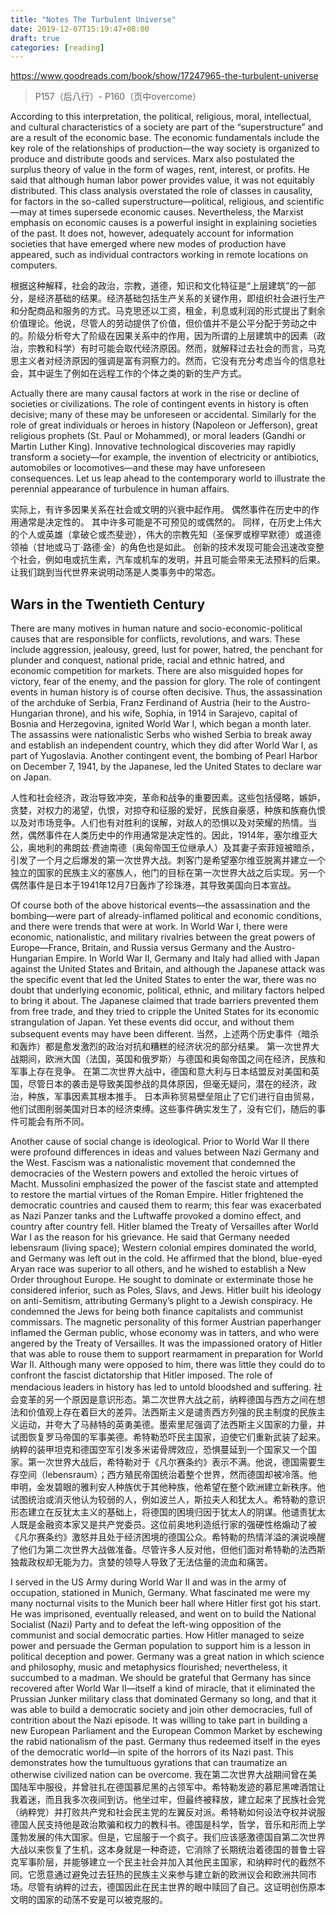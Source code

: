 ```yaml
---
title: "Notes The Turbulent Universe"
date: 2019-12-07T15:19:47+08:00
draft: true
categories: [reading]
---
```

https://www.goodreads.com/book/show/17247965-the-turbulent-universe

> P157（后八行）- P160（页中overcome）

According to this interpretation, the political, religious, moral, intellectual, and cultural characteristics of a society are part of the “superstructure” and are a result of the economic base. The economic fundamentals include the key role of the relationships of production—the way society is organized to produce and distribute goods and services. Marx also postulated the surplus theory of value in the form of wages, rent, interest, or profits. He said that although human labor power provides value, it was not equitably distributed. This class analysis overstated the role of classes in causality, for factors in the so-called superstructure—political, religious, and scientific—may at times supersede economic causes. Nevertheless, the Marxist emphasis on economic causes is a powerful insight in explaining societies of the past. It does not, however, adequately account for information societies that have emerged where new modes of production have appeared, such as individual contractors working in remote locations on computers.

根据这种解释，社会的政治，宗教，道德，知识和文化特征是“上层建筑”的一部分，是经济基础的结果。经济基础包括生产关系的关键作用，即组织社会进行生产和分配商品和服务的方式。马克思还以工资，租金，利息或利润的形式提出了剩余价值理论。他说，尽管人的劳动提供了价值，但价值并不是公平分配于劳动之中的。阶级分析夸大了阶级在因果关系中的作用，因为所谓的上层建筑中的因素（政治，宗教和科学）有时可能会取代经济原因。然而，就解释过去社会的而言，马克思主义者对经济原因的强调是富有洞察力的。然而，它没有充分考虑当今的信息社会，其中诞生了例如在远程工作的个体之类的新的生产方式。

Actually there are many causal factors at work in the rise or decline of societies or civilizations. The role of contingent events in history is often decisive; many of these may be unforeseen or accidental. Similarly for the role of great individuals or heroes in history (Napoleon or Jefferson), great religious prophets (St. Paul or Mohammed), or moral leaders (Gandhi or Martin Luther King). Innovative technological discoveries may rapidly transform a society—for example, the invention of electricity or antibiotics, automobiles or locomotives—and these may have unforeseen consequences. Let us leap ahead to the contemporary world to illustrate the perennial appearance of turbulence in human affairs.

实际上，有许多因果关系在社会或文明的兴衰中起作用。 偶然事件在历史中的作用通常是决定性的。 其中许多可能是不可预见的或偶然的。 同样，在历史上伟大的个人或英雄（拿破仑或杰斐逊），伟大的宗教先知（圣保罗或穆罕默德）或道德领袖（甘地或马丁·路德·金）的角色也是如此。 创新的技术发现可能会迅速改变整个社会，例如电或抗生素，汽车或机车的发明，并且可能会带来无法预料的后果。 让我们跳到当代世界来说明动荡是人类事务中的常态。


## Wars in the Twentieth Century
There are many motives in human nature and socio-economic-political causes that are responsible for conflicts, revolutions, and wars. These include aggression, jealousy, greed, lust for power, hatred, the penchant for plunder and conquest, national pride, racial and ethnic hatred, and economic competition for markets. There are also misguided hopes for victory, fear of the enemy, and the passion for glory. The role of contingent events in human history is of course often decisive. Thus, the assassination of the archduke of Serbia, Franz Ferdinand of Austria (heir to the Austro-Hungarian throne), and his wife, Sophia, in 1914 in Sarajevo, capital of Bosnia and Herzegovina, ignited World War I, which began a month later. The assassins were nationalistic Serbs who wished Serbia to break away and establish an independent country, which they did after World War I, as part of Yugoslavia. Another contingent event, the bombing of Pearl Harbor on December 7, 1941, by the Japanese, led the United States to declare war on Japan.

人性和社会经济，政治导致冲突，革命和战争的重要因素。这些包括侵略，嫉妒，贪婪，对权力的渴望，仇恨，对掠夺和征服的爱好，民族自豪感，种族和族裔仇恨以及对市场竞争。人们也有对胜利的误解，对敌人的恐惧以及对荣耀的热情。当然，偶然事件在人类历史中的作用通常是决定性的。因此，1914年，塞尔维亚大公，奥地利的弗朗兹·费迪南德（奥匈帝国王位继承人）及其妻子索菲娅被暗杀，引发了一个月之后爆发的第一次世界大战。刺客门是希望塞尔维亚脱离并建立一个独立的国家的民族主义的塞族人，他门的目标在第一次世界大战之后实现。另一个偶然事件是日本于1941年12月7日轰炸了珍珠港，其导致美国向日本宣战。

Of course both of the above historical events—the assassination and the bombing—were part of already-inflamed political and economic conditions, and there were trends that were at work. In World War I, there were economic, nationalistic, and military rivalries between the great powers of Europe—France, Britain, and Russia versus Germany and the Austro-Hungarian Empire. In World War II, Germany and Italy had allied with Japan against the United States and Britain, and although the Japanese attack was the specific event that led the United States to enter the war, there was no doubt that underlying economic, political, ethnic, and military factors helped to bring it about. The Japanese claimed that trade barriers prevented them from free trade, and they tried to cripple the United States for its economic strangulation of Japan. Yet these events did occur, and without them subsequent events may have been different.
当然，上述两个历史事件（暗杀和轰炸）都是愈发激烈的政治对抗和糟糕的经济状况的部分结果。 第一次世界大战期间，欧洲大国（法国，英国和俄罗斯）与德国和奥匈帝国之间在经济，民族和军事上存在竞争。 在第二次世界大战中，德国和意大利与日本结盟反对美国和英国，尽管日本的袭击是导致美国参战的具体原因，但毫无疑问，潜在的经济，政治，种族，军事因素其根本推手。 日本声称贸易壁垒阻止了它们进行自由贸易，他们试图削弱美国对日本的经济束缚。这些事件确实发生了，没有它们，随后的事件可能会有所不同。

Another cause of social change is ideological. Prior to World War II there were profound differences in ideas and values between Nazi Germany and the West. Fascism was a nationalistic movement that condemned the democracies of the Western powers and extolled the heroic virtues of Macht. Mussolini emphasized the power of the fascist state and attempted to restore the martial virtues of the Roman Empire. Hitler frightened the democratic countries and caused them to rearm; this fear was exacerbated as Nazi Panzer tanks and the Luftwaffe provoked a domino effect, and country after country fell. Hitler blamed the Treaty of Versailles after World War I as the reason for his grievance. He said that Germany needed lebensraum (living space); Western colonial empires dominated the world, and Germany was left out in the cold. He affirmed that the blond, blue-eyed Aryan race was superior to all others, and he wished to establish a New Order throughout Europe. He sought to dominate or exterminate those he considered inferior, such as Poles, Slavs, and Jews. Hitler built his ideology on anti-Semitism, attributing Germany’s plight to a Jewish conspiracy. He condemned the Jews for being both finance capitalists and communist commissars. The magnetic personality of this former Austrian paperhanger inflamed the German public, whose economy was in tatters, and who were angered by the Treaty of Versailles. It was the impassioned oratory of Hitler that was able to rouse them to support rearmament in preparation for World War II. Although many were opposed to him, there was little they could do to confront the fascist dictatorship that Hitler imposed. The role of mendacious leaders in history has led to untold bloodshed and suffering.
社会变革的另一个原因是意识形态。第二次世界大战之前，纳粹德国与西方之间在想法和价值观上存在着巨大的差异。法西斯主义是谴责西方列强的民主制度的民族主义运动，并夸大了马赫特的英勇美德。墨索里尼强调了法西斯主义国家的力量，并试图恢复罗马帝国的军事美德。希特勒恐吓民主国家，迫使它们重新武装了起来。纳粹的装甲坦克和德国空军引发多米诺骨牌效应，恐惧蔓延到一个国家又一个国家。第一次世界大战后，希特勒对于《凡尔赛条约》表示不满。他说，德国需要生存空间（lebensraum）；西方殖民帝国统治着整个世界，然而德国却被冷落。他申明，金发碧眼的雅利安人种族优于其他种族，他希望在整个欧洲建立新秩序。他试图统治或消灭他认为较弱的人，例如波兰人，斯拉夫人和犹太人。希特勒的意识形态建立在反犹太主义的基础上，将德国的困境归因于犹太人的阴谋。他谴责犹太人既是金融资本家又是共产党委员。这位前奥地利造纸行家的强硬性格煽动了被《凡尔赛条约》激怒并且处于经济困境的德国公众。希特勒的热情洋溢的演说唤醒了他们为第二次世界大战做准备。尽管许多人反对他，但他们面对希特勒的法西斯独裁政权却无能为力。贪婪的领导人导致了无法估量的流血和痛苦。

I served in the US Army during World War II and was in the army of occupation, stationed in Munich, Germany. What fascinated me were my many nocturnal visits to the Munich beer hall where Hitler first got his start. He was imprisoned, eventually released, and went on to build the National Socialist (Nazi) Party and to defeat the left-wing opposition of the communist and social democratic parties. How Hitler managed to seize power and persuade the German population to support him is a lesson in political deception and power. Germany was a great nation in which science and philosophy, music and metaphysics flourished; nevertheless, it succumbed to a madman. We should be grateful that Germany has since recovered after World War II—itself a kind of miracle, that it eliminated the Prussian Junker military class that dominated Germany so long, and that it was able to build a democratic society and join other democracies, full of contrition about the Nazi episode. It was willing to take part in building a new European Parliament and the European Common Market by eschewing the rabid nationalism of the past. Germany thus redeemed itself in the eyes of the democratic world—in spite of the horrors of its Nazi past. This demonstrates how the tumultuous gyrations that can traumatize an otherwise civilized nation can be overcome.
我在第二次世界大战期间曾在美国陆军中服役，并曾驻扎在德国慕尼黑的占领军中。希特勒发迹的慕尼黑啤酒馆让我着迷，而且我多次夜间到访。他坐过牢，但最终被释放，建立起来了民族社会党（纳粹党）并打败共产党和社会民主党的左翼反对派。希特勒如何设法夺权并说服德国人民支持他是政治欺骗和权力的教科书。德国是科学，哲学，音乐和形而上学蓬勃发展的伟大国家。但是，它屈服于一个疯子。我们应该感激德国自第二次世界大战以来恢复了生机，这本身就是一种奇迹，它消除了长期统治着德国的普鲁士容克军事阶层，并能够建立一个民主社会并加入其他民主国家，和纳粹时代的截然不同。它愿意通过避免过去狂热的民族主义来参与建立新的欧洲议会和欧洲共同市场。尽管有纳粹的过去，德国因此在民主世界的眼中赎回了自己。这证明创伤原本文明的国家的动荡不安是可以被克服的。
